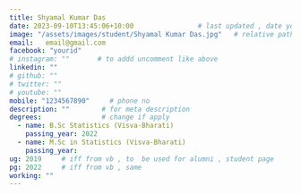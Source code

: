 ```yaml
---
title: Shyamal Kumar Das                   
date: 2023-09-10T13:45:06+10:00                # last updated , date you change
image: "/assets/images/student/Shyamal Kumar Das.jpg"   # relative path 
email:   email@gmail.com
facebook: "yourid"        
# instagram: ""       # to addd uncomment like above
linkedin: ""      
# github: ""              
# twitter: ""
# youtube: ""
mobile: "1234567890"     # phone no
description: ""        # for meta description
degrees:               # change if apply
  - name: B.Sc Statistics (Visva-Bharati)            
    passing_year: 2022
  - name: M.Sc in Statistics (Visva-Bharati) 
    passing_year:  
ug: 2019     # iff from vb , to  be used for alumni , student page
pg: 2022     # iff from vb , same
working: ""
---
```





